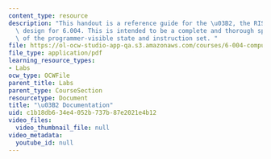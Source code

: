 ```yaml
---
content_type: resource
description: "This handout is a reference guide for the \u03B2, the RISC processor\
  \ design for 6.004. This is intended to be a complete and thorough specification\
  \ of the programmer-visible state and instruction set. "
file: https://ol-ocw-studio-app-qa.s3.amazonaws.com/courses/6-004-computation-structures-spring-2009/c1b18db634e4052b737b87e2021e4b12_MIT6_004s09_lab_beta_doc.pdf
file_type: application/pdf
learning_resource_types:
- Labs
ocw_type: OCWFile
parent_title: Labs
parent_type: CourseSection
resourcetype: Document
title: "\u03B2 Documentation"
uid: c1b18db6-34e4-052b-737b-87e2021e4b12
video_files:
  video_thumbnail_file: null
video_metadata:
  youtube_id: null
---
```

